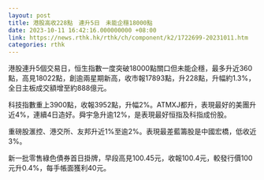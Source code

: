 ```yaml
---
layout: post
title: 港股高收228點　連升5日　未能企穩18000點
date: 2023-10-11 16:42:16.000000000 +08:00
link: https://news.rthk.hk/rthk/ch/component/k2/1722699-20231011.htm
categories: rthk
---
```


港股連升5個交易日，恒生指數一度突破18000點關口但未能企穩，最多升近360點，高見18022點，創逾兩星期新高，收市報17893點，升228點，升幅約1.3%，全日主板成交額增至約888億元。

科技指數重上3900點，收報3952點，升幅2%。ATMXJ都升，表現最好的美團升近4%，連續4日造好。舜宇急升逾12%，是表現最好恒指及科指成份股。

重磅股滙控、港交所、友邦升近1%至逾2%。表現最差藍籌股是中國宏橋，低收近3%。

新一批零售綠色債券首日掛牌，早段高見100.45元，收報100.4元，較發行價100元升0.4%，每手帳面獲利40元。
